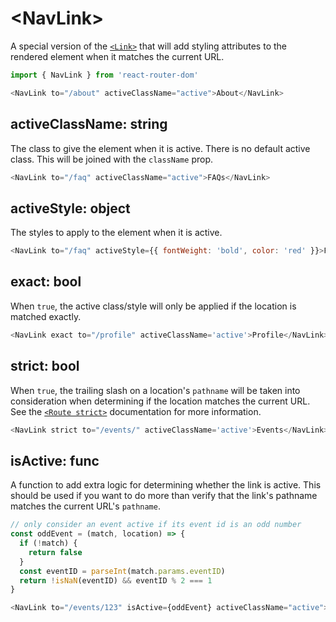 # &lt;NavLink>

A special version of the [`<Link>`](Link.md) that will add styling attributes to the rendered element when it matches the current URL.

```js
import { NavLink } from 'react-router-dom'

<NavLink to="/about" activeClassName="active">About</NavLink>
```

## activeClassName: string

The class to give the element when it is active. There is no default active class. This will be joined with the `className` prop.

```js
<NavLink to="/faq" activeClassName="active">FAQs</NavLink>
```

## activeStyle: object

The styles to apply to the element when it is active.

```js
<NavLink to="/faq" activeStyle={{ fontWeight: 'bold', color: 'red' }}>FAQs</NavLink>
```

## exact: bool

When `true`, the active class/style will only be applied if the location is matched exactly.

```js
<NavLink exact to="/profile" activeClassName='active'>Profile</NavLink>
```

## strict: bool

When `true`, the trailing slash on a location's `pathname` will be taken into consideration when determining if the location matches the current URL. See the [`<Route strict>`](../../react-router/docs/Route.md#strict-bool) documentation for more information.

```js
<NavLink strict to="/events/" activeClassName='active'>Events</NavLink>
```

## isActive: func

A function to add extra logic for determining whether the link is active. This should be used if you want to do more than verify that the link's pathname matches the current URL's `pathname`.

```js
// only consider an event active if its event id is an odd number
const oddEvent = (match, location) => {
  if (!match) {
    return false
  }
  const eventID = parseInt(match.params.eventID)
  return !isNaN(eventID) && eventID % 2 === 1
}

<NavLink to="/events/123" isActive={oddEvent} activeClassName="active">Event 123</NavLink> 
```
